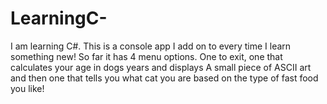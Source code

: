 # LearningC-
I am learning C#. This is a console app I add on to every time I learn something new!
So far it has 4 menu options. One to exit, one that calculates your age in dogs years and displays
A small piece of ASCII art and then one that tells you what cat you are based on the type of fast food you like!
